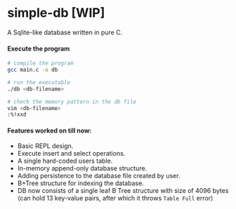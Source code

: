 # simple-db [WIP]

A Sqlite-like database written in pure C. 

#### Execute the program

```bash
# compile the program
gcc main.c -o db

# run the executable
./db <db-filename>

# check the memory pattern in the db file
vim <db-filename>
:%!xxd
```

#### Features worked on till now:

 - Basic REPL design.
 - Execute insert and select operations.
 - A single hard-coded users table.
 - In-memory append-only database structure.
 - Adding persistence to the database file created by user.
 - B+Tree structure for indexing the database.
 - DB now consists of a single leaf B Tree structure with size of 4096 bytes (can hold 13 key-value pairs, after which it throws `Table Full` error)
